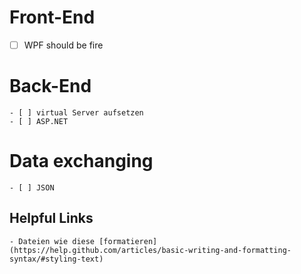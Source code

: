 # Front-End
- [ ] WPF should be fire

# Back-End
	- [ ] virtual Server aufsetzen
	- [ ] ASP.NET

# Data exchanging
	- [ ] JSON
  
## Helpful Links
	- Dateien wie diese [formatieren](https://help.github.com/articles/basic-writing-and-formatting-syntax/#styling-text)
